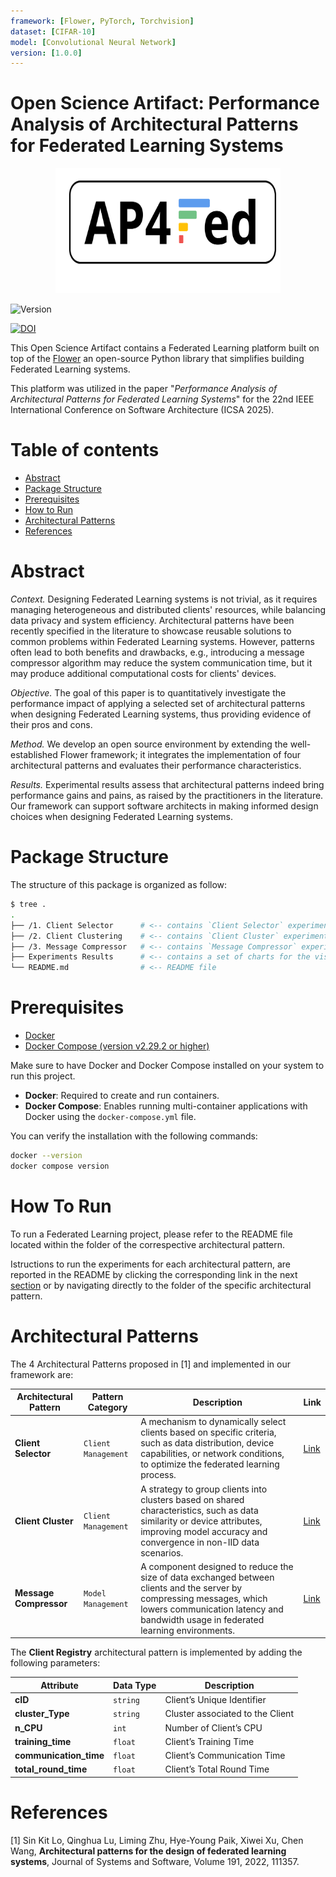 ```yaml
---
framework: [Flower, PyTorch, Torchvision]
dataset: [CIFAR-10]
model: [Convolutional Neural Network]
version: [1.0.0]
---
```


# Open Science Artifact: Performance Analysis of Architectural Patterns for Federated Learning Systems

<p align="center">
<img src="img/logoNew.svg" width="360px" height="200px"/>
</p>
<img src="https://img.shields.io/badge/version-1.0-green" alt="Version">

[![DOI](https://zenodo.org/badge/DOI/10.5281/zenodo.14039470.svg)](https://zenodo.org/uploads/14039470)

This Open Science Artifact contains a Federated Learning platform built on top of the [Flower](https://github.com/adap/flower) an open-source Python library that simplifies building Federated Learning systems.

This platform was utilized in the paper "_Performance Analysis of Architectural Patterns for Federated Learning Systems_" for the 22nd IEEE International Conference on Software Architecture (ICSA 2025).

# Table of contents
<!--ts-->
   * [Abstract](#abstract)
   * [Package Structure](#packagestructure)
   * [Prerequisites](#prerequisites)
   * [How to Run](#how-to-run)
   * [Architectural Patterns](#architecturalpatterns)
   * [References](#references)
   
# Abstract

_Context._ Designing Federated Learning systems is not trivial, as it requires managing heterogeneous and distributed clients' resources, while balancing data privacy and system efficiency. 
Architectural patterns have been recently specified in the literature to showcase reusable solutions to common problems within Federated Learning systems. 
However, patterns often lead to both benefits and drawbacks, e.g., introducing a message compressor algorithm may reduce the system communication time, but it may produce additional computational costs for clients' devices. 

_Objective._ The goal of this paper is to quantitatively investigate the performance impact of applying a selected set of architectural patterns when designing Federated Learning systems, thus providing evidence of their pros and cons.

_Method._ We develop an open source environment by extending the well-established Flower framework; it integrates the implementation of four architectural patterns and evaluates their performance characteristics.

_Results._ Experimental results assess that architectural patterns indeed bring performance gains and pains, as raised by the practitioners in the literature. Our framework can support software architects in making informed design choices when designing Federated Learning systems.

# Package Structure




The structure of this package is organized as follow:

```bash
$ tree .
.
├── /1. Client Selector      # <-- contains `Client Selector` experiments
├── /2. Client Clustering    # <-- contains `Client Cluster` experiments
├── /3. Message Compressor   # <-- contains `Message Compressor` experiments
├── Experiments Results      # <-- contains a set of charts for the visualization of the results
└── README.md                # <-- README file
```

# Prerequisites

- [Docker](https://docs.docker.com/get-docker/)
- [Docker Compose (version v2.29.2 or higher)](https://docs.docker.com/compose/install/)

Make sure to have Docker and Docker Compose installed on your system to run this project.

- **Docker**: Required to create and run containers.
- **Docker Compose**: Enables running multi-container applications with Docker using the `docker-compose.yml` file.

You can verify the installation with the following commands:
```bash
docker --version
docker compose version
```

# How To Run

To run a Federated Learning project, please refer to the README file located within the folder of the correspective architectural pattern.

Istructions to run the experiments for each architectural pattern, are reported in the README  by clicking the corresponding link in the next [section](#architectural-patterns) or by navigating directly to the folder of the specific architectural pattern.

# Architectural Patterns

The 4 Architectural Patterns proposed in [1] and implemented in our framework are:

| Architectural Pattern | Pattern Category | Description | Link |
| --- | --- | --- | --- |
| **Client Selector** | `Client Management` | A mechanism to dynamically select clients based on specific criteria, such as data distribution, device capabilities, or network conditions, to optimize the federated learning process. | [Link](1.%20Client%20Selector) |
| **Client Cluster** | `Client Management` | A strategy to group clients into clusters based on shared characteristics, such as data similarity or device attributes, improving model accuracy and convergence in non-IID data scenarios. | [Link](1.%20Client%20Cluster) |
| **Message Compressor** | `Model Management` | A component designed to reduce the size of data exchanged between clients and the server by compressing messages, which lowers communication latency and bandwidth usage in federated learning environments. | [Link](1.%20Message%20Compressor) |

The **Client Registry** architectural pattern is implemented by adding the following parameters:

| Attribute | Data Type | Description |
| --- | --- | --- | 
| **cID** | `string` | Client’s Unique Identifier | 
| **cluster_Type** | `string` | Cluster associated to the Client | 
| **n_CPU** | `int` | Number of Client’s CPU | 
| **training_time** | `float` | Client’s Training Time | 
| **communication_time** | `float` | Client’s Communication Time | 
| **total_round_time** | `float` | Client’s Total Round Time | 

# References

[1] Sin Kit Lo, Qinghua Lu, Liming Zhu, Hye-Young Paik, Xiwei Xu, Chen Wang,
**Architectural patterns for the design of federated learning systems**,
Journal of Systems and Software, Volume 191, 2022, 111357.
